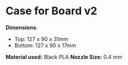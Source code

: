 # Case for Board v2

**Dimensions**:
- Top: 127 x 90 x 31mm
- Bottom: 127 x 90 x 17mm

**Material used:** Black PLA
**Nozzle Size:** 0.4 mm

